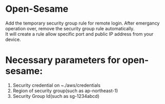 # Open-Sesame
Add the temporary security group rule for remote login. After emergancy operation over, remove the security group rule automatically.   
It will create a rule allow specific port and public IP address from your device.
# Necessary parameters for open-sesame:   
1. Security credential on ~./aws/credentials
2. Region of security group(such as ap-northeast-1)
3. Security Group Id(such as sg-1234abcd)
